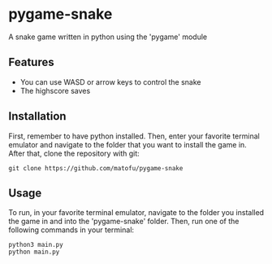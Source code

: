 # pygame-snake
A snake game written in python using the 'pygame' module
## Features
- You can use WASD or arrow keys to control the snake
- The highscore saves
## Installation
First, remember to have python installed. Then, enter your favorite terminal emulator and navigate to the folder that you want to install the game in. After that, clone the repository with git:
   ```
   git clone https://github.com/matofu/pygame-snake
   ```
## Usage
To run, in your favorite terminal emulator, navigate to the folder you installed the game in and into the 'pygame-snake' folder. Then, run one of the following commands in your terminal:
```
python3 main.py
python main.py
```
